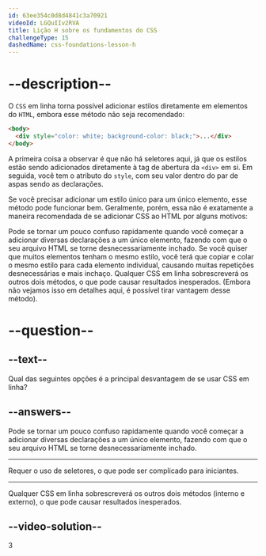 ```yaml
---
id: 63ee354c0d8d4841c3a70921
videoId: LGQuIIv2RVA
title: Lição H sobre os fundamentos do CSS
challengeType: 15
dashedName: css-foundations-lesson-h
---
```


# --description--

O `CSS` em linha torna possível adicionar estilos diretamente em elementos do `HTML`, embora esse método não seja recomendado:

```html
<body>
  <div style="color: white; background-color: black;">...</div>
</body>
```

A primeira coisa a observar é que não há seletores aqui, já que os estilos estão sendo adicionados diretamente à tag de abertura da `<div>` em si. Em seguida, você tem o atributo do `style`, com seu valor dentro do par de aspas sendo as declarações.

Se você precisar adicionar um estilo único para um único elemento, esse método pode funcionar bem. Geralmente, porém, essa não é exatamente a maneira recomendada de se adicionar CSS ao HTML por alguns motivos:

Pode se tornar um pouco confuso rapidamente quando você começar a adicionar diversas declarações a um único elemento, fazendo com que o seu arquivo HTML se torne desnecessariamente inchado. Se você quiser que muitos elementos tenham o mesmo estilo, você terá que copiar e colar o mesmo estilo para cada elemento individual, causando muitas repetições desnecessárias e mais inchaço. Qualquer CSS em linha sobrescreverá os outros dois métodos, o que pode causar resultados inesperados. (Embora não vejamos isso em detalhes aqui, é possível tirar vantagem desse método).

# --question--

## --text--

Qual das seguintes opções é a principal desvantagem de se usar CSS em linha?

## --answers--

Pode se tornar um pouco confuso rapidamente quando você começar a adicionar diversas declarações a um único elemento, fazendo com que o seu arquivo HTML se torne desnecessariamente inchado.

---

Requer o uso de seletores, o que pode ser complicado para iniciantes.

---

Qualquer CSS em linha sobrescreverá os outros dois métodos (interno e externo), o que pode causar resultados inesperados.


## --video-solution--

3

